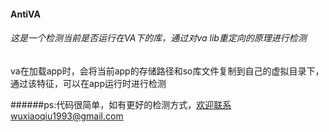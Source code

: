 #### AntiVA

###### 这是一个检测当前是否运行在VA下的库，通过对va lib重定向的原理进行检测

va在加载app时，会将当前app的存储路径和so库文件复制到自己的虚拟目录下，通过该特征，可以在app运行时进行检测



######ps:代码很简单，如有更好的检测方式，欢迎联系wuxiaoqiu1993@gmail.com